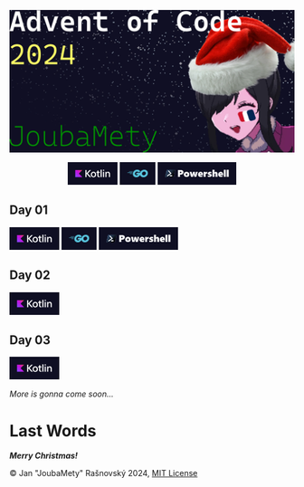 ![Advent Of Code 2024, Joubamety (Ame-Cha with Xmas cap & French flag painted on her left cheek)](/media/banner-readme.webp)

<p align="center">
    <a href="/src/kotlin/kotlin.md"><img src="media/badge-kotlin.webp" style="height: 40px;"></a>
    <a href="/src/go/go.md"><img src="media/badge-go.webp" style="height: 40px;"></a>
    <a href="/src/powershell/powershell.md"><img src="media/badge-powershell.webp" style="height: 40px;"></a>
</p>

## **Day 01**

<p>
    <a href="/src/kotlin/src/01.kt"><img src="media/badge-kotlin.webp" style="height: 40px;"></a>
    <a href="/src/go/01/01.go"><img src="media/badge-go.webp" style="height: 40px;"></a>
    <a href="/src/powershell/01.ps1"><img src="media/badge-powershell.webp" style="height: 40px;"></a>
</p>

## **Day 02**

<p>
    <a href="/src/kotlin/src/02.kt"><img src="media/badge-kotlin.webp" style="height: 40px;"></a>
</p>

## **Day 03**

<p>
    <a href="/src/kotlin/src/03.kt"><img src="media/badge-kotlin.webp" style="height: 40px;"></a>
</p>

*More is gonna come soon...*

# Last Words
***Merry Christmas!***

©️ Jan "JoubaMety" Rašnovský 2024, [MIT License](/LICENSE)